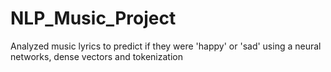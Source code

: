 # NLP_Music_Project
Analyzed music lyrics to predict if they were 'happy' or 'sad' using a neural networks, dense vectors and tokenization
